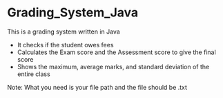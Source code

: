 # Grading_System_Java
This is a grading system written in Java
- It checks if the student owes fees
- Calculates the Exam score and the Assessment score to give the final score
- Shows the maximum, average marks, and standard deviation of the entire class

Note:
What you need is your file path and the file should be .txt
